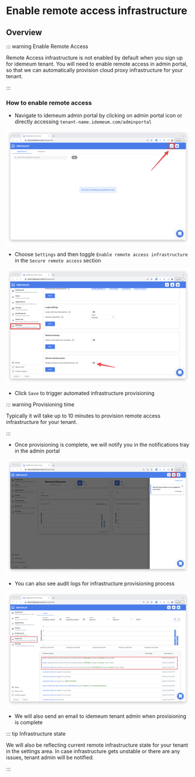 # Enable remote access infrastructure

## Overview

::: warning Enable Remote Access

Remote Access infrastructure is not enabled by default when you sign up for idemeum tenant. You will need to enable remote access in admin portal, so that we can automatically provision cloud proxy infrastructure for your tenant. 

:::

### How to enable remote access

* Navigate to idemeum admin portal by clicking on admin portal icon or directly accessing `tenant-name.idemeum.com/adminportal`

![Admin portal](../remote-access/images/admin-portal.png)

* Choose `Settings` and then toggle `Enable remote access infrastructure` in the `Secure remote access` section

![Enable remote access](../remote-access/images/enable-remote-access.png)

* Click `Save` to trigger automated infrastructure provisioning

::: warning Provisioning time

Typically it will take up to 10 minutes to provision remote access infrastructure for your tenant.

:::

* Once provisioning is complete, we will notify you in the notifications tray in the admin portal

![Notification](../remote-access/images/notification-remote-infrastructure.png)

* You can also see audit logs for infrastructure provisioning process

![Notification](../remote-access/images/audit-logs.png)

* We will also send an email to idemeum tenant admin when provisioning is complete

::: tip Infrastructure state

We will also be reflecting current remote infrastructure state for your tenant in the settings area. In case infrastructure gets unstable or there are any issues, tenant admin will be notified.

:::